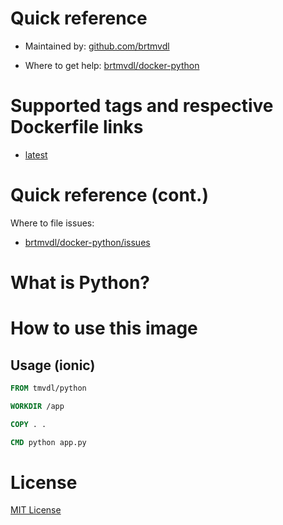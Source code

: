 # Quick reference

* Maintained by:
[github.com/brtmvdl](https://github.com/brtmvdl)

* Where to get help:
[brtmvdl/docker-python](https://github.com/brtmvdl/docker-python)

# Supported tags and respective Dockerfile links

* [latest](https://github.com/brtmvdl/docker-python/blob/main/src/sdk30/Dockerfile)

# Quick reference (cont.)

Where to file issues:
* [brtmvdl/docker-python/issues](https://github.com/brtmvdl/docker-python/issues)

# What is Python?



# How to use this image

## Usage (ionic)

```Dockerfile
FROM tmvdl/python

WORKDIR /app

COPY . .

CMD python app.py
```

# License

[MIT License](https://github.com/brtmvdl/docker-python/blob/main/LICENSE)
